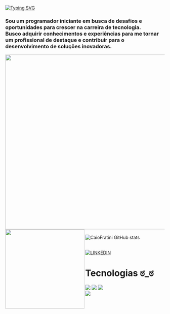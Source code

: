 
[![Typing SVG](https://readme-typing-svg.demolab.com/?lines=Software+Developer;Full+Stack)](https://git.io/typing-svg)

<h3>Sou um programador iniciante em busca de desafios e oportunidades para crescer na carreira de tecnologia.
<br> Busco adquirir conhecimentos e experiências para me tornar um profissional de destaque e contribuir para o desenvolvimento de soluções inovadoras.</h3>

 <img align="right" height="550px" src="https://i.pinimg.com/564x/fe/be/53/febe53a4217140fb8c677ae3b1c7f682.jpg"/>

<img align="left" height="250px" box-sizing="250px"  src= "https://64.media.tumblr.com/899c8fc1ed7b2994c0e922edea6eea1d/tumblr_oj2skethCe1sg8uefo1_540.gifv" />

<br> ![CaioFratini GitHub stats](https://github-readme-stats.vercel.app/api?username=CaioFratini&show_icons=true&theme=tokyonight)


 <br> [![LINKEDIN](https://img.shields.io/badge/LinkedIn-0077B5?style=for-the-badge&logo=linkedin&logoColor=white)](https://www.linkedin.com/in/caio-fratini/)

<h1>Tecnologias  ಠ_ಠ </h1>

<div> <img src="https://img.shields.io/badge/HTML-239120?style=for-the-badge&logo=html5&logoColor=white"/> 
      <img src="https://img.shields.io/badge/CSS-239120?&style=for-the-badge&logo=css3&logoColor=white"/> 
      <img src="https://img.shields.io/badge/JavaScript-F7DF1E?style=for-the-badge&logo=javascript&logoColor=black"/> <br>
      <img src="https://img.shields.io/badge/React-20232A?style=for-the-badge&logo=react&logoColor=61DAFB"/> </div>








